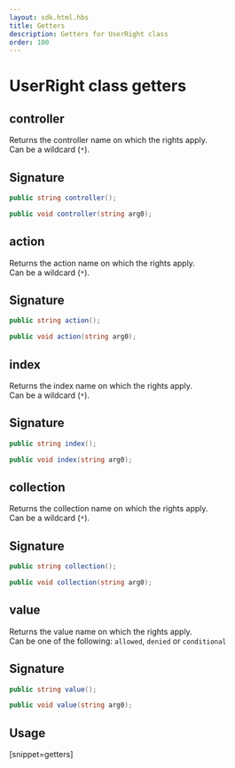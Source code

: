```yaml
---
layout: sdk.html.hbs
title: Getters
description: Getters for UserRight class
order: 100
---
```


# UserRight class getters

## controller

Returns the controller name on which the rights apply.  
Can be a wildcard (`*`).

## Signature

```csharp
public string controller();

public void controller(string arg0);

```

## action

Returns the action name on which the rights apply.  
Can be a wildcard (`*`).

## Signature

```csharp
public string action();

public void action(string arg0);

```

## index

Returns the index name on which the rights apply.   
Can be a wildcard (`*`).

## Signature

```csharp
public string index();

public void index(string arg0);

```

## collection

Returns the collection name on which the rights apply.   
Can be a wildcard (`*`).

## Signature

```csharp
public string collection();

public void collection(string arg0);

```

## value

Returns the value name on which the rights apply.  
Can be one of the following: `allowed`, `denied` or `conditional`

## Signature

```csharp
public string value();

public void value(string arg0);

```

## Usage

[snippet=getters]
